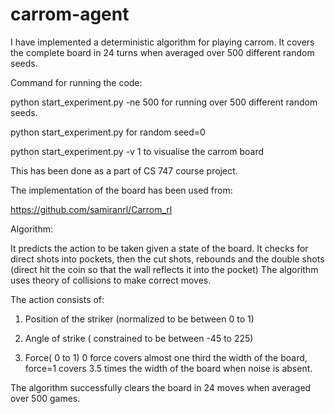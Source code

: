 # carrom-agent

I have implemented a deterministic algorithm for playing carrom. It covers the complete board in 24 turns when averaged over 500 different random seeds.


Command for running the code:

python start_experiment.py -ne 500 for running over 500 different random seeds.

python start_experiment.py for random seed=0

python start_experiment.py -v 1 to visualise the carrom board

This has been done as a part of CS 747 course project.

The implementation of the board has been used from:

https://github.com/samiranrl/Carrom_rl

Algorithm:

It predicts the action to be taken given a state of the board.
It checks for direct shots into pockets, then the cut shots, rebounds and the double shots (direct hit the coin so that the wall reflects it into the pocket) 
The algorithm uses theory of collisions to make correct moves.


The action consists of:

1. Position of the striker (normalized to be between 0 to 1)

2. Angle of strike ( constrained to be between -45 to 225)

3. Force( 0 to 1) 0 force covers almost one third the width of the board,
 force=1 covers 3.5 times the width of the board when noise is absent.

The algorithm successfully clears the board in 24 moves when averaged over 500 games.


